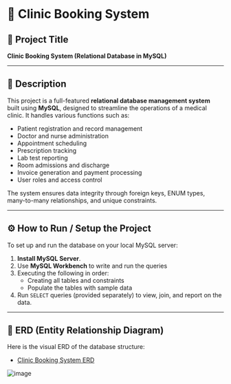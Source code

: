 # 🏥 Clinic Booking System

## 📘 Project Title
**Clinic Booking System (Relational Database in MySQL)**

---

## 📄 Description

This project is a full-featured **relational database management system** built using **MySQL**, designed to streamline the operations of a medical clinic. It handles various functions such as:

- Patient registration and record management  
- Doctor and nurse administration  
- Appointment scheduling  
- Prescription tracking  
- Lab test reporting  
- Room admissions and discharge  
- Invoice generation and payment processing  
- User roles and access control

The system ensures data integrity through foreign keys, ENUM types, many-to-many relationships, and unique constraints.

---

## ⚙️ How to Run / Setup the Project

To set up and run the database on your local MySQL server:

1. **Install MySQL Server**.
2. Use **MySQL Workbench** to write and run the queries
3. Executing the following in order:
   - Creating all tables and constraints
   - Populate the tables with sample data
4. Run `SELECT` queries (provided separately) to view, join, and report on the data.

---

## 🔗 ERD (Entity Relationship Diagram)

Here is the visual ERD of the database structure:
- <a href="https://github.com/Bossy-V-Osinde/Clinic-Booking-System/blob/main/ERD.jpg">Clinic Booking System ERD</a>

![image](https://github.com/user-attachments/assets/e261f41b-ccb6-45fe-a985-25e8d020b1a9)
